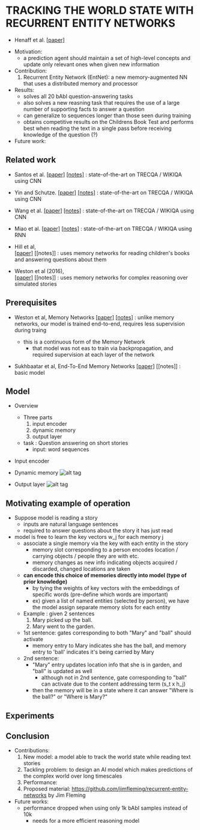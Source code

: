 # TRACKING THE WORLD STATE WITH RECURRENT ENTITY NETWORKS
- Henaff et al. [[paper]](https://openreview.net/pdf?id=rJTKKKqeg)

* Motivation: 
  - a prediction agent should maintain a set of high-level concepts and update only relevant ones when given new information
* Contribution: 
  1. Recurrent Entity Network (EntNet): a new memory-augmented NN that uses a distributed memory and processor
* Results:
  - solves all 20 bAbI question-answering tasks
  - also solves a new reasning task that requires the use of a large number of supporting facts to answer a question
  - can generalize to sequences longer than those seen during training
  - obtains competitive results on the Childrens Book Test and performs best when reading the text in a single pass before
  receiving knowledge of the question (?)
* Future work: 


## Related work
- Santos et al. 
[[paper]]() 
[[notes]]() 
: state-of-the-art on TRECQA / WIKIQA using CNN

- Yin and Schutze. 
[[paper]]() 
[[notes]]() 
: state-of-the-art on TRECQA / WIKIQA using CNN

- Wang et al. 
[[paper]]() 
[[notes]]() 
: state-of-the-art on TRECQA / WIKIQA using CNN

- Miao et al. 
[[paper]]() 
[[notes]]() 
: state-of-the-art on TRECQA / WIKIQA using RNN

- Hill et al,  
[[paper]](https://arxiv.org/pdf/1503.08895v5) 
[[notes]]
: uses memory networks for reading children's books and answering questions about them

- Weston et al (2016),  
[[paper]](https://arxiv.org/pdf/1503.08895v5) 
[[notes]]
: uses memory networks for complex reasoning over simulated stories

## Prerequisites
- Weston et al, Memory Networks
[[paper]](https://web.eecs.umich.edu/~honglak/naacl2016-dscnn.pdf)
[[notes]]()
: unlike memory networks, our model is trained end-to-end, requires less supervision during traing
  - this is a continuous form of the Memory Network
    - that model was not eas to train via backpropagation, and required supervision at each layer of the network

- Sukhbaatar et al, End-To-End Memory Networks 
[[paper]](https://arxiv.org/pdf/1503.08895v5) 
[[notes]]
: basic model

## Model
- Overview
  - Three parts
    1. input encoder
    2. dynamic memory
    3. output layer
  - task : Question answering on short stories
    - input: word sequences

- Input encoder
- Dynamic memory
![alt tag](https://lh3.googleusercontent.com/Shd-DcpEOAIjXaonz-HEY60vk698X_6D-PpeJutG3etqJPJRikpoGNPi15BvCeEM3cWCfvznbjPOz6Y=w976-h1074-rw)

- Output layer
![alt tag](https://lh5.googleusercontent.com/bAhXvKhgEJDCHG0UiES5IEhlsIRK1w1Ih2MhK5Ef6woDZU-NaW6ikCMFDPVkEEbNOFWgFrNh5ahVbls=w976-h1074-rw)


## Motivating example of operation
- Suppose model is reading a story
  - inputs are natural language sentences
  - required to answer questions about the story it has just read
- model is free to learn the key vectors w_j for each memory j
  - associate a single memory via the key with each entity in the story
    - memory slot corresponding to a person encodes location / carrying objects / people they are with etc.
    - memory changes as new info indicating objects acquired / discarded, changed locations are taken
  - **can encode this choice of memories directly into model (type of prior knowledge)**
    - by tying the weights of key vectors with the embeddings of specific words (pre-define which words are important)
    - ex) given a list of named entities (selected by person), we have the model assign separate memory slots for each entity
  - Example : given 2 sentences
    1. Mary picked up the ball.
    2. Mary went to the garden.
  - 1st sentence: gates corresponding to both "Mary" and "ball" should activate
    - memory entry to Mary indicates she has the ball, and memory entry to 'ball' indicates it's being carried by Mary
  - 2nd sentence:
    - "Mary" entry updates location info that she is in garden, and "ball" is updated as well
      - although not in 2nd sentence, gate corresponding to "ball" can activate due to the content addressing term (s_t x h_j)
    - then the memory will be in a state where it can answer "Where is the ball?" or "Where is Mary?"

## Experiments



## Conclusion
- Contributions:
  1. New model: a model able to track the world state while reading text stories
  2. Tackling problem: to design an AI model which makes predictions of the complex world over long timescales
  3. Performance:
  4. Proposed material: https://github.com/jimfleming/recurrent-entity-networks by Jim Fleming
- Future works:
  - performance dropped when using only 1k bAbI samples instead of 10k
    - needs for a more efficient reasoning model
